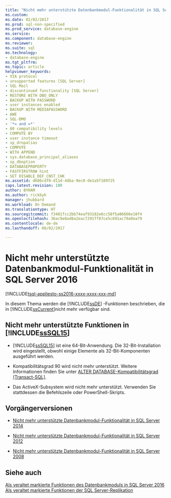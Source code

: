 ```yaml
---
title: "Nicht mehr unterstützte Datenbankmodul-Funktionalität in SQL Server 2016 | Microsoft-Dokumentation"
ms.custom: 
ms.date: 02/02/2017
ms.prod: sql-non-specified
ms.prod_service: database-engine
ms.service: 
ms.component: database-engine
ms.reviewer: 
ms.suite: sql
ms.technology:
- database-engine
ms.tgt_pltfrm: 
ms.topic: article
helpviewer_keywords:
- VIA protocol
- unsupported features [SQL Server]
- SQL Mail
- discontinued functionality [SQL Server]
- RESTORE WITH DBO_ONLY
- BACKUP WITH PASSWORD
- user instances enabled
- BACKUP WITH MEDIAPASSWORD
- AWE
- SQL-DMO
- '*= and =*'
- 80 compatibility levels
- COMPUTE BY
- user instance timeout
- sp_dropalias
- COMPUTE
- WITH APPEND
- sys.database_principal_aliases
- sp_dboption
- DATABASEPROPERTY
- FASTFIRSTROW hint
- SET DISABLE_DEF_CNST_CHK
ms.assetid: d686cdf0-d11d-4dba-9ec8-de1a5f189f25
caps.latest.revision: 100
author: BYHAM
ms.author: rickbyh
manager: jhubbard
ms.workload: On Demand
ms.translationtype: HT
ms.sourcegitcommit: f3481fcc2bb74eaf93182e6cc58f5a06666e10f4
ms.openlocfilehash: 36ac9e8ad8a2eac7291ff87ce5c691ac79a0ea79
ms.contentlocale: de-de
ms.lasthandoff: 08/02/2017

---
```

# <a name="discontinued-database-engine-functionality-in-sql-server-2016"></a>Nicht mehr unterstützte Datenbankmodul-Funktionalität in SQL Server 2016
[!INCLUDE[tsql-appliesto-ss2016-xxxx-xxxx-xxx-md](../includes/tsql-appliesto-ss2016-xxxx-xxxx-xxx-md.md)]

  In diesem Thema werden die [!INCLUDE[ssDE](../includes/ssde-md.md)] -Funktionen beschrieben, die in [!INCLUDE[ssCurrent](../includes/sscurrent-md.md)]nicht mehr verfügbar sind.  
  
## <a name="discontinued-features-in-includesssql15includessssql15-mdmd"></a>Nicht mehr unterstützte Funktionen in [!INCLUDE[ssSQL15](../includes/sssql15-md.md)]  
  
-   [!INCLUDE[ssSQL15](../includes/sssql15-md.md)] ist eine 64-Bit-Anwendung. Die 32-Bit-Installation wird eingestellt, obwohl einige Elemente als 32-Bit-Komponenten ausgeführt werden.  
  
-   Kompatibilitätsgrad 90 wird nicht mehr unterstützt. Weitere Informationen finden Sie unter [ALTER DATABASE-Kompatibilitätsgrad &#40;Transact-SQL&#41;](../t-sql/statements/alter-database-transact-sql-compatibility-level.md).  

-   Das ActiveX-Subsystem wird nicht mehr unterstützt. Verwenden Sie stattdessen die Befehlszeile oder PowerShell-Skripts.
  
## <a name="previous-versions"></a>Vorgängerversionen  
  
-   [Nicht mehr unterstützte Datenbankmodul-Funktionalität in SQL Server 2014](https://msdn.microsoft.com/library/ms144262\(v=sql.120\))  
  
-   [Nicht mehr unterstützte Datenbankmodul-Funktionalität in SQL Server 2012](https://msdn.microsoft.com/library/ms144262\(v=sql.110\))  
  
-   [Nicht mehr unterstützte Datenbankmodul-Funktionalität in SQL Server 2008](https://msdn.microsoft.com/library/ms144262\(v=sql.100\))  
  
## <a name="see-also"></a>Siehe auch  
 [Als veraltet markierte Funktionen des Datenbankmoduls in SQL Server 2016](../database-engine/deprecated-database-engine-features-in-sql-server-2016.md)   
 [Als veraltet markierte Funktionen der SQL Server-Replikation](../relational-databases/replication/deprecated-features-in-sql-server-replication.md)  
  
 

